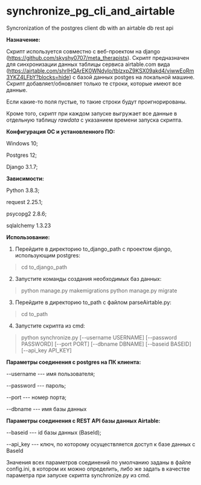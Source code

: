 # synchronize_pg_cli_and_airtable
Syncronization of the postgres client db with an airtable db rest api


**Назначение:**


Скрипт используется совместно с веб-проектом на django (https://github.com/skyshy0707/meta_therapists).
Скрипт предназначен для синхронизации данных таблицы сервиса airtable.com вида (https://airtable.com/shrlHQArEK0WNdylo/tblzxpZ9KSX09akd4/viwwEoRm3YKZ4LFbY?blocks=hide) с базой данных postges на локальной машине.
Скрипт добавляет/обновляет только те строки, которые имеют все данные. 

Если какие-то поля пустые, то такие строки будут проигнорированы.

Кроме того, скрипт при каждом запуске выгружает все данные в отдельную таблицу *rawdata* с указанием времени запуска скрипта.


**Конфигурация ОС и установленного ПО:**


Windows 10;

Postgres 12;

Django 3.1.7;


**Зависимости:**


Python 3.8.3;

request 2.25.1;

psycopg2 2.8.6;

sqlalchemy 1.3.23


**Использование:**

1) Перейдите в директорию to_django_path с проектом django, использующим postgres:


>cd to_django_path


2) Запустите команды создания необходимых баз данных:

>python manage.py makemigrations
>python manage.py migrate


3) Перейдите в директорию to_path с файлом parseAirtable.py:


>cd to_path


4) Запустите скрипта из cmd:


>python synchronize.py [--username USERNAME] [--password PASSWORD] [--port PORT] [--dbname DBNAME] [--baseid BASEID] [--api_key API_KEY]



**Параметры соединения с postgres на ПК клиента:**


--username --- имя пользователя;

--password --- пароль;

--port --- номер порта;

--dbname --- имя базы данных

**Параметры соединения с REST API базы данных Airtable:**


--baseid --- id базы данных (BaseId);

--api_key --- ключ, по которому осуществляется доступ к базе данных с BaseId



Значения всех параметров соединений по умолчанию заданы в файле config.ini, в котором их можно определить, либо же задать в качестве параметра при запуске скрипта synchronize.py из cmd.
